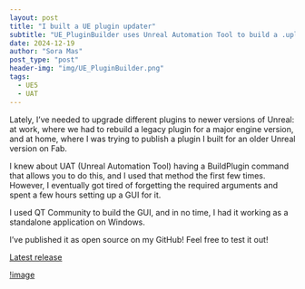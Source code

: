 ```yaml
---
layout: post
title: "I built a UE plugin updater"
subtitle: "UE_PluginBuilder uses Unreal Automation Tool to build a .uplugin to a greater engine version"
date: 2024-12-19
author: "Sora Mas"
post_type: "post"
header-img: "img/UE_PluginBuilder.png"
tags:
  - UE5
  - UAT
---
```


Lately, I’ve needed to upgrade different plugins to newer versions of Unreal: at work, where we had to rebuild a legacy plugin for a major engine version, and at home, where I was trying to publish a plugin I built for an older Unreal version on Fab.

I knew about UAT (Unreal Automation Tool) having a BuildPlugin command that allows you to do this, and I used that method the first few times. However, I eventually got tired of forgetting the required arguments and spent a few hours setting up a GUI for it.

I used QT Community to build the GUI, and in no time, I had it working as a standalone application on Windows.

I’ve published it as open source on my GitHub! Feel free to test it out!

[Latest release](https://github.com/Bumvolla/UE_PluginBuilder/releases/latest)

[!image](img/UE_PluginBuilderWindow.png)

